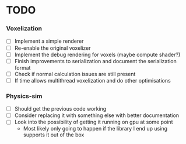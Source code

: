 # TODO

### Voxelization

- [ ] Implement a simple renderer
- [ ] Re-enable the original voxelizer
- [ ] Implement the debug rendering for voxels (maybe compute shader?)
- [ ] Finish improvements to serialization and document the serialization format
- [ ] Check if normal calculation issues are still present
- [ ] If time allows multithread voxelization and do other optimisations

### Physics-sim

- [ ] Should get the previous code working
- [ ] Consider replacing it with something else with better documentation
- [ ] Look into the possibility of getting it running on gpu at some point
  - Most likely only going to happen if the library I end up using supports it out of the box
  